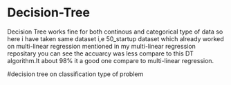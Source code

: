 # Decision-Tree
Decision Tree works fine for both continous and categorical type of data so here i have taken same dataset i,e 50_startup  dataset which already worked on
multi-linear regression mentioned in my multi-linear regression repositary you can see the accuarcy was less compare to this DT algorithm.It about 98% it 
a good one compare to multi-linear regression.

#decision tree on classification  type of problem
